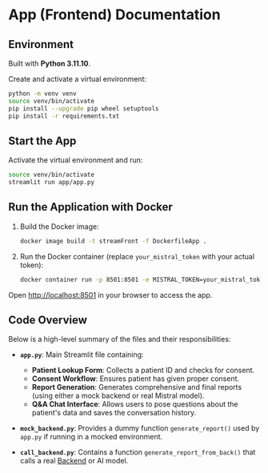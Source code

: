 # App (Frontend) Documentation

## Environment

Built with **Python 3.11.10**.

Create and activate a virtual environment:

```bash
python -m venv venv
source venv/bin/activate
pip install --upgrade pip wheel setuptools
pip install -r requirements.txt
```

## Start the App

Activate the virtual environment and run:

```bash
source venv/bin/activate
streamlit run app/app.py
```

## Run the Application with Docker

1. Build the Docker image:

    ```bash
    docker image build -t streamFront -f DockerfileApp .
    ```

2. Run the Docker container (replace `your_mistral_token` with your actual token):

    ```bash
    docker container run -p 8501:8501 -e MISTRAL_TOKEN=your_mistral_token streamFront
    ```

Open [http://localhost:8501](http://localhost:8501) in your browser to access the app.

## Code Overview

Below is a high-level summary of the files and their responsibilities:

- **`app.py`**:
  Main Streamlit file containing:
  - **Patient Lookup Form**: Collects a patient ID and checks for consent.
  - **Consent Workflow**: Ensures patient has given proper consent.
  - **Report Generation**: Generates comprehensive and final reports (using either a mock backend or real Mistral model).
  - **Q&A Chat Interface**: Allows users to pose questions about the patient's data and saves the conversation history.

- **`mock_backend.py`**:
  Provides a dummy function `generate_report()` used by `app.py` if running in a mocked environment.

- **`call_backend.py`**:
  Contains a function `generate_report_from_back()` that calls a real [Backend](backend/readme.md) or AI model.
